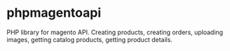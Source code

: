 # phpmagentoapi
PHP library for magento API. Creating products, creating orders, uploading images, getting catalog products, getting product details. 
